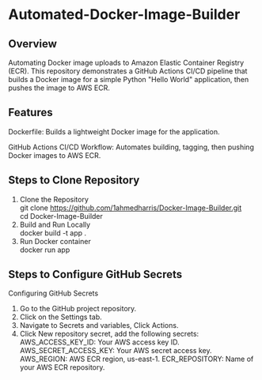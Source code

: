 # Automated-Docker-Image-Builder
## Overview
Automating Docker image uploads to Amazon Elastic Container Registry (ECR). 
This repository demonstrates a GitHub Actions CI/CD pipeline that builds a Docker image for a simple Python "Hello World" application, then pushes the image to AWS ECR. 
## Features
Dockerfile:
Builds a lightweight Docker image for the application.

GitHub Actions CI/CD Workflow:
Automates building, tagging, then pushing Docker images to AWS ECR.
## Steps to Clone Repository
1. Clone the Repository   
git clone  https://github.com/1ahmedharris/Docker-Image-Builder.git  
cd Docker-Image-Builder  
2. Build and Run Locally   
docker build -t app .    
3. Run Docker container  
docker run app
## Steps to Configure GitHub Secrets
Configuring GitHub Secrets
1. Go to the GitHub project repository.
2. Click on the Settings tab.
3. Navigate to Secrets and variables, Click Actions.
4. Click New repository secret, add the following secrets:
AWS_ACCESS_KEY_ID: Your AWS access key ID.
AWS_SECRET_ACCESS_KEY: Your AWS secret access key.
AWS_REGION: AWS ECR region, us-east-1.
ECR_REPOSITORY: Name of your AWS ECR repository.
